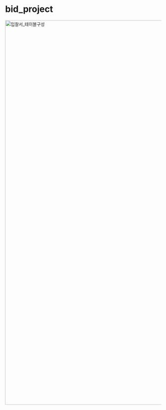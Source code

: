 # bid_project

<img width="1236" alt="입찰서_테이블구성" src="https://user-images.githubusercontent.com/84273395/217489254-ac2aa508-7e3f-4b31-82f8-75976f3de1f3.PNG">
